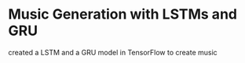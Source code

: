 # Music Generation with LSTMs and GRU
 created a LSTM and a GRU model in TensorFlow to create music 
